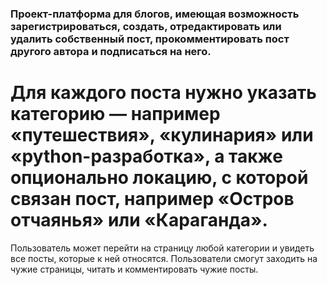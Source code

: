 ### Проект-платформа для блогов, имеющая возможность зарегистрироваться, создать, отредактировать или удалить собственный пост, прокомментировать пост другого автора и подписаться на него. 

# Для каждого поста нужно указать категорию — например «путешествия», «кулинария» или «python-разработка», а также опционально локацию, с которой связан пост, например «Остров отчаянья» или «Караганда». 
Пользователь может перейти на страницу любой категории и увидеть все посты, которые к ней относятся.
Пользователи смогут заходить на чужие страницы, читать и комментировать чужие посты.
